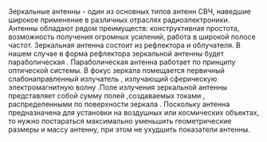 Зеркальные антенны - один из основных типов антенн СВЧ, наведшие широкое применение в различных отраслях радиоэлектроники. Антенны обладают рядом преимуществ: конструктивная простота, возможность получения огромных усилений, работа в широкой полосе частот.
Зеркальная антенна состоит из рефлектора и облучателя. В нашем случае в форма рефлектора зеркальной антенны будет параболическая .
Параболическая антенна работает по принципу оптической системы. В фокус зеркала помещается первичный слабонаправленный излучатель , излучающий сферическую электромагнитную волну .Поле излучения зеркальной антенны представляет собой сумму полей ,создаваемых токами , распределенными по поверхности зеркала .
Поскольку антенна предназначена для установки на воздушных или космических объектах, то нужно постараться максимально уменьшить геометрические размеры и массу антенну, при этом не ухудшить показатели антенны.  
